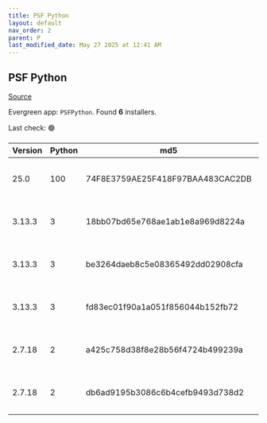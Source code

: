 ```yaml
---
title: PSF Python
layout: default
nav_order: 2
parent: P
last_modified_date: May 27 2025 at 12:41 AM
---
```


## PSF Python

[Source](https://www.python.org/)

Evergreen app: `PSFPython`. Found **6** installers.

Last check: 🟢

| Version | Python | md5                              | Size     | Date      | Type | Architecture | URI                                                                                                                                            |
| ------- | ------ | -------------------------------- | -------- | --------- | ---- | ------------ | ---------------------------------------------------------------------------------------------------------------------------------------------- |
| 25.0    | 100    | 74F8E3759AE25F418F97BAA483CAC2DB | 9801728  | 26/5/2025 | msi  | x86          | [https://www.python.org/ftp/python/pymanager/python-manager-25.0b9.msi](https://www.python.org/ftp/python/pymanager/python-manager-25.0b9.msi) |
| 3.13.3  | 3      | 18bb07bd65e768ae1ab1e8a969d8224a | 27894728 | 8/4/2025  | exe  | ARM64        | [https://www.python.org/ftp/python/3.13.3/python-3.13.3-arm64.exe](https://www.python.org/ftp/python/3.13.3/python-3.13.3-arm64.exe)           |
| 3.13.3  | 3      | be3264daeb8c5e08365492dd02908cfa | 28640016 | 8/4/2025  | exe  | x64          | [https://www.python.org/ftp/python/3.13.3/python-3.13.3-amd64.exe](https://www.python.org/ftp/python/3.13.3/python-3.13.3-amd64.exe)           |
| 3.13.3  | 3      | fd83ec01f90a1a051f856044b152fb72 | 27298040 | 8/4/2025  | exe  | x86          | [https://www.python.org/ftp/python/3.13.3/python-3.13.3.exe](https://www.python.org/ftp/python/3.13.3/python-3.13.3.exe)                       |
| 2.7.18  | 2      | a425c758d38f8e28b56f4724b499239a | 20598784 | 20/4/2020 | msi  | x64          | [https://www.python.org/ftp/python/2.7.18/python-2.7.18.amd64.msi](https://www.python.org/ftp/python/2.7.18/python-2.7.18.amd64.msi)           |
| 2.7.18  | 2      | db6ad9195b3086c6b4cefb9493d738d2 | 19632128 | 20/4/2020 | msi  | x86          | [https://www.python.org/ftp/python/2.7.18/python-2.7.18.msi](https://www.python.org/ftp/python/2.7.18/python-2.7.18.msi)                       |

